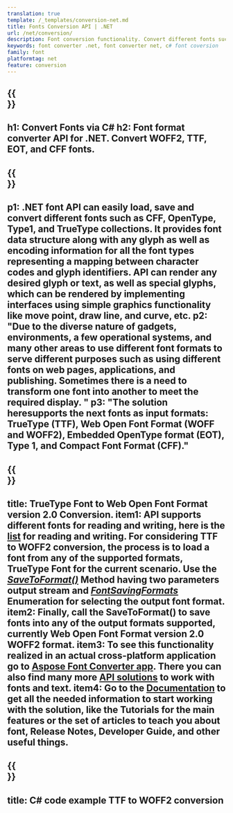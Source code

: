 ```yaml
---
translation: true
template: /_templates/conversion-net.md
title: Fonts Conversion API | .NET
url: /net/conversion/
description: Font conversion functionality. Convert different fonts such as CFF, EOT, WOFF, TTF, and Type 1 with a few lines of C# code via the .NET library.
keywords: font converter .net, font converter net, c# font coversion
family: font
platformtag: net
feature: conversion
---
```


{{<section banner>}}
---
h1: Convert Fonts via C#
h2: Font format converter API for .NET. Convert WOFF2, TTF, EOT, and CFF fonts.
---

{{<section overview>}}
---
p1: .NET font API can easily load, save and convert different fonts such as CFF, OpenType, Type1, and TrueType collections. It provides font data structure along with any glyph as well as encoding information for all the font types representing a mapping between character codes and glyph identifiers. API can render any desired glyph or text, as well as special glyphs, which can be rendered by implementing interfaces using simple graphics functionality like move point, draw line, and curve, etc.
p2: "Due to the diverse nature of gadgets, environments, a few operational systems, and many other areas to use different font formats to serve different purposes such as using different fonts on web pages, applications, and publishing. Sometimes there is a need to transform one font into another to meet the required display. "
p3: "The solution heresupports the next fonts as input formats: TrueType (TTF), Web Open Font Format (WOFF and WOFF2), Embedded OpenType format (EOT), Type 1, and Compact Font Format (CFF)."
---

{{<section feature1>}}
---
title: TrueType Font to Web Open Font Format version 2.0 Conversion.
item1: API supports different fonts for reading and writing, here is the [list](https://docs.aspose.com/font/net/convert/#formats-supported-for-reading-andor-writing) for reading and writing. For considering TTF to WOFF2 conversion, the process is to load a font from any of the supported formats, TrueType Font for the current scenario. Use the [*SaveToFormat()*](https://reference.aspose.com/font/net/aspose.font/font/savetoformat/) Method having two parameters output stream and [*FontSavingFormats*](https://reference.aspose.com/font/net/aspose.font/fontsavingformats/) Enumeration for selecting the output font format. 
item2: Finally, call the SaveToFormat() to save fonts into any of the output formats supported, currently Web Open Font Format version 2.0 WOFF2 format.
item3: To see this functionality realized in an actual cross-platform application go to [Aspose Font Converter app](https://products.aspose.app/font/conversion). There you can also find many more [API solutions](https://products.aspose.app/font/applications) to work with fonts and text.
item4: Go to the [Documentation](https://docs.aspose.com/font/net/) to get all the needed information to start working with the solution, like the Tutorials for the main features or the set of articles to teach you about font, Release Notes, Developer Guide, and other useful things.
---

{{<section codeexample>}}
---
title: C# code example TTF to WOFF2 conversion
---
